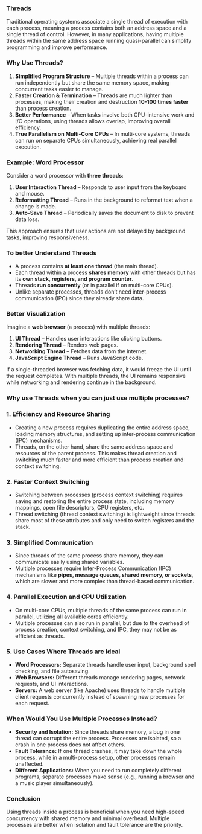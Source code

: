 ### **Threads**

Traditional operating systems associate a single thread of execution with each process, meaning a process contains both an address space and a single thread of control. However, in many applications, having multiple threads within the same address space running quasi-parallel can simplify programming and improve performance.

### **Why Use Threads?**

1. **Simplified Program Structure** – Multiple threads within a process can run independently but share the same memory space, making concurrent tasks easier to manage.
2. **Faster Creation & Termination** – Threads are much lighter than processes, making their creation and destruction **10-100 times faster** than process creation.
3. **Better Performance** – When tasks involve both CPU-intensive work and I/O operations, using threads allows overlap, improving overall efficiency.
4. **True Parallelism on Multi-Core CPUs** – In multi-core systems, threads can run on separate CPUs simultaneously, achieving real parallel execution.

### **Example: Word Processor**

Consider a word processor with **three threads**:

1. **User Interaction Thread** – Responds to user input from the keyboard and mouse.
2. **Reformatting Thread** – Runs in the background to reformat text when a change is made.
3. **Auto-Save Thread** – Periodically saves the document to disk to prevent data loss.

This approach ensures that user actions are not delayed by background tasks, improving responsiveness.

### To better Understand Threads

- A process contains **at least one thread** (the main thread).
- Each thread within a process **shares memory** with other threads but has its **own stack, registers, and program counter**.
- Threads **run concurrently** (or in parallel if on multi-core CPUs).
- Unlike separate processes, threads don’t need inter-process communication (IPC) since they already share data.

### **Better Visualization**

Imagine a **web browser** (a process) with multiple threads:

1. **UI Thread** – Handles user interactions like clicking buttons.
2. **Rendering Thread** – Renders web pages.
3. **Networking Thread** – Fetches data from the internet.
4. **JavaScript Engine Thread** – Runs JavaScript code.

If a single-threaded browser was fetching data, it would freeze the UI until the request completes. With multiple threads, the UI remains responsive while networking and rendering continue in the background.

### Why use Threads when you can just use multiple processes?

### 1. **Efficiency and Resource Sharing**

- Creating a new process requires duplicating the entire address space, loading memory structures, and setting up inter-process communication (IPC) mechanisms.
- Threads, on the other hand, share the same address space and resources of the parent process. This makes thread creation and switching much faster and more efficient than process creation and context switching.

### 2. **Faster Context Switching**

- Switching between processes (process context switching) requires saving and restoring the entire process state, including memory mappings, open file descriptors, CPU registers, etc.
- Thread switching (thread context switching) is lightweight since threads share most of these attributes and only need to switch registers and the stack.

### 3. **Simplified Communication**

- Since threads of the same process share memory, they can communicate easily using shared variables.
- Multiple processes require Inter-Process Communication (IPC) mechanisms like **pipes, message queues, shared memory, or sockets**, which are slower and more complex than thread-based communication.

### 4. **Parallel Execution and CPU Utilization**

- On multi-core CPUs, multiple threads of the same process can run in parallel, utilizing all available cores efficiently.
- Multiple processes can also run in parallel, but due to the overhead of process creation, context switching, and IPC, they may not be as efficient as threads.

### 5. **Use Cases Where Threads are Ideal**

- **Word Processors:** Separate threads handle user input, background spell checking, and file autosaving.
- **Web Browsers:** Different threads manage rendering pages, network requests, and UI interactions.
- **Servers:** A web server (like Apache) uses threads to handle multiple client requests concurrently instead of spawning new processes for each request.

### **When Would You Use Multiple Processes Instead?**

- **Security and Isolation:** Since threads share memory, a bug in one thread can corrupt the entire process. Processes are isolated, so a crash in one process does not affect others.
- **Fault Tolerance:** If one thread crashes, it may take down the whole process, while in a multi-process setup, other processes remain unaffected.
- **Different Applications:** When you need to run completely different programs, separate processes make sense (e.g., running a browser and a music player simultaneously).

### **Conclusion**

Using threads inside a process is beneficial when you need high-speed concurrency with shared memory and minimal overhead. Multiple processes are better when isolation and fault tolerance are the priority.



